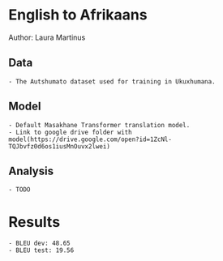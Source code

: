 # English to Afrikaans

Author: Laura Martinus

## Data

	- The Autshumato dataset used for training in Ukuxhumana.

## Model

	- Default Masakhane Transformer translation model.
	- Link to google drive folder with model(https://drive.google.com/open?id=1ZcNl-TQJbvfz0d6os1iusMnOuvx2lwei)

## Analysis

 	- TODO

# Results
	- BLEU dev: 48.65
	- BLEU test: 19.56
